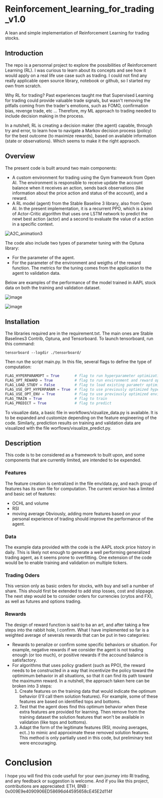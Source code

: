 # Reinforcement_learning_for_trading_v1.0
A lean and simple implementation of Reinforcement Learning for trading stocks.

## Introduction

The repo is a personnal project to explore the possibilities of Reinforcement Learning (RL). I was curious to learn about its concepts and see how it would apply on a real life use case such as trading. I could not find any really applicable open source library, notebook or github, so I started my own from scratch. 

Why RL for trading? Past experiences taught me that Supervised Learning for trading could provide valuable trade signals, but wasn't removing the pitfalls coming from the trader's emotions, such as FOMO, confirmation bias, revenge trade, etc ... Therefore, my ML approach to trading needed to include decision making in the process.

In a nutshell, RL is creating a decision maker (the agent) capable, through try and error, to learn how to navigate a Markov decision process (policy) for the best outcome (to maximize rewards), based on available information (state or observations). Which seems to make it the right appraoch.

## Overview

The present code is built around two main components:
- A custom environment for trading using the Gym framework from Open AI. The environment is responsible to receive update the account balance when it receives an action, sends back observations (like information about the price action and status of the account), and a reward.  
- A RL model (agent) from the Stable Baseline 3 library, also from Open AI. In the present implementation, it is a recurrent PPO, which is a kind of Actor-Critic algorithm that uses one LSTM network to predict the newt best action (actor) and a second to evaluate the value of a action in a specific context. 

![A2C_animation3](https://user-images.githubusercontent.com/55462061/231509301-3a6ef1cc-81ec-43d2-9de2-d4be84b1a6f8.gif)

The code also include two types of parameter tuning with the Optuna library:
- For the parameter of the agent.
- For the parameter of the environment and weigths of the reward function.
The metrics for the tuning comes from the application to the agent to validation data. 

Below are examples of the performance of the model trained in AAPL stock data on both the training and validation dataset.

![image](https://user-images.githubusercontent.com/55462061/231503942-239bedd3-2907-4fac-b678-4b83826668be.png)

![image](https://user-images.githubusercontent.com/55462061/231504139-8c0c4e31-9223-4cc1-a426-b67921c46a20.png)

## Installation 

The libraries required are in the requirement.txt. The main ones are Stable Baselines3 Contrib, Optuna, and Tensorboard. 
To launch tensorboard, run this command:
```
tensorboard --logdir ./tensorboard/
```
Then run the script main.py. In this file, several flags to define the type of computation:
```python
FLAG_HYPERPARAMOPT = True       # flag to run hyperparameter optimization
FLAG_OPT_REWARD = True          # flag to run environment and reward optimization
FLAG_LOAD_STUDY = False         # flag to load existing parametr optimisation study if available
FLAG_USE_OPT_HYPERPARAM = True  # flag to use previously optimized hyperparameters
FLAG_USE_OPT_ENV = True         # flag to use previously optimized environment and reward function parameters
FLAG_TRAIN = True               # flag to train
FLAG_PREDICT = True             # flag to predict 
```

To visualize data, a basic file in workflows/vizualize_data.py is available. It is to be expanded and customize depending on the feature engineering of the code. Similarly, prediction results on training and validation data are visualized with the file worflows/visualize_predict.py. 

## Description

This code is to be considered as a framework to built upon, and some components that are currently limited, are intended to be expended.

### Features
The feature creation is centralized in the file env/data.py, and each group of features has its own file for computation. The current version has a limited and basic set of features:
- OCHL and volume
- RSI
- moving average
Obviously, adding more features based on your personal experience of trading should improve the performance of the agent. 

### Data
The example data provided with the code is the AAPL stock price history in daily. This is likely not enough to generate a well performing generalized trading agent, as it seems prone to overfitting. One extension of the code would be to enable training and validation on multiple tickers. 

### Trading Oders
This version only as basic orders for stocks, with buy and sell a number of share. This should first be extended to add stop losses, cost and slippage. The next step would be to consider orders for currencies (crytos and FX), as well as futures and options trading. 

### Rewards
The design of reward function is said to ba an art, and after taking a few steps into the rabbit hole, I confirm. What I have implemented so far is a weighted average of severals rewards that can be put in two categories:
- Rewards to penalize or confirm some specific behaviors or situation. For example, negative rewards if we consider the agent is not trading enough (or too much), or positive rewards if the accound balance is satisfactory.
- For algorithms that uses policy gradient (such as PPO), the reward needs to be constructed in a way that incentivize the policy toward the optimimum behavior in all situations, so that it can find its path toward the maximumn reward. In a nutshell, the approach taken here can be broken into 3 steps:
  1. Create features on the training data that would indicate the optimum behavior (I'll call them solution features). For example, some of these features are based on identified tops and bottoms. 
  2. Test that the agent does find this optimum behavior when these extra features are provided for learning. Then remove from the training dataset the solution features that won't be available in validation (like tops and bottoms).
  3. Adapt the form of the legitimate features (RSI, moving averages, ect..) to mimic and approximate these removed solution features.
This method is only partially used in this code, but preliminary test were encouraging.

# Conclusion
I hope you will find this code usefull for your own journey into Rl trading, and any feedback or suggestion is welcome. 
And if you like this project, contributions are appreciated:
ETH, BNB : 0x009E9e4090906ED58696d44595658cE45E2d114f

